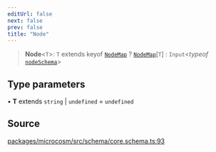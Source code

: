 ```yaml
---
editUrl: false
next: false
prev: false
title: "Node"
---
```


> **Node**\<`T`\>: `T` extends keyof [`NodeMap`](NodeMap.md) ? [`NodeMap`](NodeMap.md)\[`T`\] : `Input`\<*typeof* [`nodeSchema`](../variables/nodeSchema.md)\>

## Type parameters

• **T** extends `string` \| `undefined` = `undefined`

## Source

[packages/microcosm/src/schema/core.schema.ts:93](https://github.com/nodenogg-in/alpha-p2p/blob/d624cf9b15dbfd7fc2661f690e3277335e5f9583/packages/microcosm/src/schema/core.schema.ts#L93)
